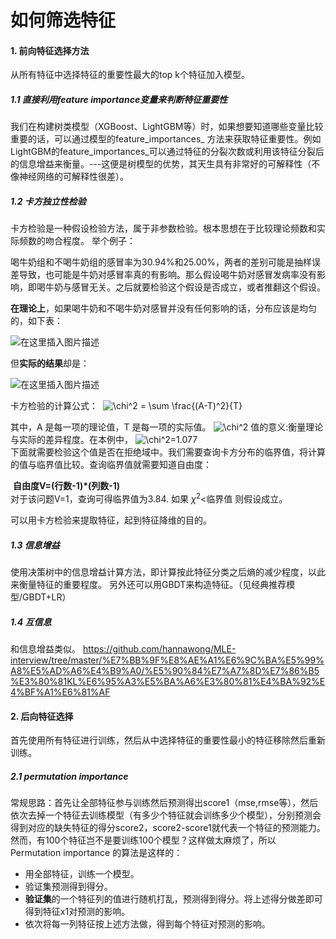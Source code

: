 # 如何筛选特征

#### 1. 前向特征选择方法

从所有特征中选择特征的重要性最大的top k个特征加入模型。

##### 1.1 直接利用feature importance变量来判断特征重要性
我们在构建树类模型（XGBoost、LightGBM等）时，如果想要知道哪些变量比较重要的话，可以通过模型的feature\_importances\_ 方法来获取特征重要性。例如LightGBM的feature\_importances\_可以通过特征的分裂次数或利用该特征分裂后的信息增益来衡量。---这便是树模型的优势，其天生具有非常好的可解释性（不像神经网络的可解释性很差）。

##### 1.2 卡方独立性检验
卡方检验是一种假设检验方法，属于非参数检验。根本思想在于比较理论频数和实际频数的吻合程度。
举个例子：

喝牛奶组和不喝牛奶组的感冒率为30.94%和25.00%，两者的差别可能是抽样误差导致，也可能是牛奶对感冒率真的有影响。那么假设喝牛奶对感冒发病率没有影响，即喝牛奶与感冒无关。之后就要检验这个假设是否成立，或者推翻这个假设。

**在理论上**，如果喝牛奶和不喝牛奶对感冒并没有任何影响的话，分布应该是均匀的，如下表：

![在这里插入图片描述](https://img-blog.csdnimg.cn/20210221162719575.png?x-oss-process=image/watermark,type_ZmFuZ3poZW5naGVpdGk,shadow_10,text_aHR0cHM6Ly9ibG9nLmNzZG4ubmV0L3dlaXhpbl80MTMzMjAwOQ==,size_16,color_FFFFFF,t_70)

但**实际的结果**却是：

![在这里插入图片描述](https://img-blog.csdnimg.cn/20210221162835203.png?x-oss-process=image/watermark,type_ZmFuZ3poZW5naGVpdGk,shadow_10,text_aHR0cHM6Ly9ibG9nLmNzZG4ubmV0L3dlaXhpbl80MTMzMjAwOQ==,size_16,color_FFFFFF,t_70)



卡方检验的计算公式：
​                                                                           ![\chi^2 = \sum \frac{(A-T)^2}{T}](https://www.zhihu.com/equation?tex=%5Cchi%5E2%20%3D%20%5Csum%20%5Cfrac%7B(A-T)%5E2%7D%7BT%7D)  



其中，A 是每一项的理论值，T 是每一项的实际值。 ![\chi^2](https://www.zhihu.com/equation?tex=%5Cchi%5E2)  值的意义:衡量理论与实际的差异程度。在本例中， ![\chi^2=1.077](https://www.zhihu.com/equation?tex=%5Cchi%5E2%3D1.077)  
下面就需要检验这个值是否在拒绝域中。我们需要查询卡方分布的临界值，将计算的值与临界值比较。查询临界值就需要知道自由度：       

​                                                                         **自由度V=(行数-1)*(列数-1)**             
对于该问题V=1，查询可得临界值为3.84.
如果  $\chi^2$<临界值 则假设成立。

可以用卡方检验来提取特征，起到特征降维的目的。

##### 1.3 信息增益
使用决策树中的信息增益计算方法，即计算按此特征分类之后熵的减少程度，以此来衡量特征的重要程度。
另外还可以用GBDT来构造特征。（见经典推荐模型/GBDT+LR）

##### 1.4 互信息
和信息增益类似。
https://github.com/hannawong/MLE-interview/tree/master/%E7%BB%9F%E8%AE%A1%E6%9C%BA%E5%99%A8%E5%AD%A6%E4%B9%A0/%E5%90%84%E7%A7%8D%E7%86%B5%E3%80%81KL%E6%95%A3%E5%BA%A6%E3%80%81%E4%BA%92%E4%BF%A1%E6%81%AF

#### 2. 后向特征选择
首先使用所有特征进行训练，然后从中选择特征的重要性最小的特征移除然后重新训练。

##### 2.1 permutation importance
常规思路：首先让全部特征参与训练然后预测得出score1（mse,rmse等），然后依次去掉一个特征去训练模型（有多少个特征就会训练多少个模型），分别预测会得到对应的缺失特征的得分score2，score2-score1就代表一个特征的预测能力。然而，有100个特征岂不是要训练100个模型？这样做太麻烦了，所以Permutation importance 的算法是这样的：

- 用全部特征，训练一个模型。
- 验证集预测得到得分。
- **验证集**的一个特征列的值进行随机打乱，预测得到得分。将上述得分做差即可得到特征x1对预测的影响。
- 依次将每一列特征按上述方法做，得到每个特征对预测的影响。



